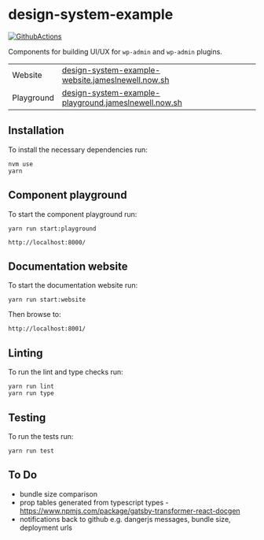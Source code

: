 # design-system-example

[![GithubActions](https://github.com/jameslnewell/design-system-example/workflows/CI/badge.svg)](https://github.com/jameslnewell/design-system-example/actions)

Components for building UI/UX for `wp-admin` and `wp-admin` plugins.

|            |                                                                                                                       |
| ---------- | --------------------------------------------------------------------------------------------------------------------- |
| Website    | [design-system-example-website.jameslnewell.now.sh](https://design-system-example-website.jameslnewell.now.sh/)       |
| Playground | [design-system-example-playground.jameslnewell.now.sh](https://design-system-example-playground.jameslnewell.now.sh/) |

## Installation

To install the necessary dependencies run:

```
nvm use
yarn
```

## Component playground

To start the component playground run:

```
yarn run start:playground
```

```
http://localhost:8000/
```

## Documentation website

To start the documentation website run:

```
yarn run start:website
```

Then browse to:

```
http://localhost:8001/
```

## Linting

To run the lint and type checks run:

```
yarn run lint
yarn run type
```

## Testing

To run the tests run:

```
yarn run test
```

## To Do

- bundle size comparison
- prop tables generated from typescript types - https://www.npmjs.com/package/gatsby-transformer-react-docgen
- notifications back to github e.g. dangerjs messages, bundle size, deployment urls
